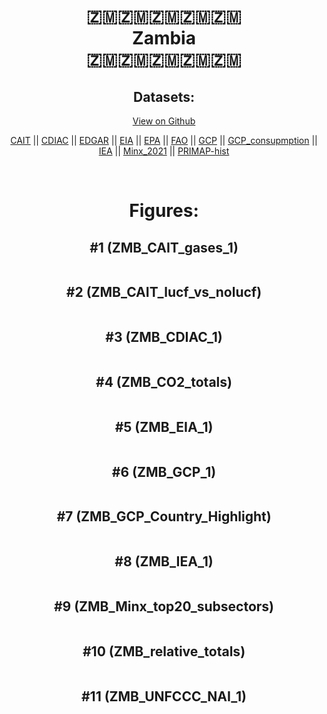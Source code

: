 
<center>
<h1 align="center">
🇿🇲🇿🇲🇿🇲🇿🇲🇿🇲
<br>
Zambia
<br>
🇿🇲🇿🇲🇿🇲🇿🇲🇿🇲
</h1>
<h2>Datasets:</h2>
<p><a href="https://github.com/dquintani/GreenhouseData/tree/master/country_data/ZMB_Zambia/data">View on Github</a>
<br></p><p><a href="data/ZMB_CAIT.csv">CAIT</a> || <a href="data/ZMB_CDIAC.csv">CDIAC</a> || <a href="data/ZMB_EDGAR.csv">EDGAR</a> || <a href="data/ZMB_EIA.csv">EIA</a> || <a href="data/ZMB_EPA.csv">EPA</a> || <a href="data/ZMB_FAO.csv">FAO</a> || <a href="data/ZMB_GCP.csv">GCP</a> || <a href="data/ZMB_GCP_consupmption.csv">GCP_consupmption</a> || <a href="data/ZMB_IEA.csv">IEA</a> || <a href="data/ZMB_Minx_2021.csv">Minx_2021</a> || <a href="data/ZMB_PRIMAP-hist.csv">PRIMAP-hist</a></p><p><br></p>
<h1>Figures:</h1><h2>#1 (ZMB_CAIT_gases_1)</h2>
<p><img alt="" src="figures/ZMB_CAIT_gases_1.png" /></p><h2>#2 (ZMB_CAIT_lucf_vs_nolucf)</h2>
<p><img alt="" src="figures/ZMB_CAIT_lucf_vs_nolucf.png" /></p><h2>#3 (ZMB_CDIAC_1)</h2>
<p><img alt="" src="figures/ZMB_CDIAC_1.png" /></p><h2>#4 (ZMB_CO2_totals)</h2>
<p><img alt="" src="figures/ZMB_CO2_totals.png" /></p><h2>#5 (ZMB_EIA_1)</h2>
<p><img alt="" src="figures/ZMB_EIA_1.png" /></p><h2>#6 (ZMB_GCP_1)</h2>
<p><img alt="" src="figures/ZMB_GCP_1.png" /></p><h2>#7 (ZMB_GCP_Country_Highlight)</h2>
<p><img alt="" src="figures/ZMB_GCP_Country_Highlight.png" /></p><h2>#8 (ZMB_IEA_1)</h2>
<p><img alt="" src="figures/ZMB_IEA_1.png" /></p><h2>#9 (ZMB_Minx_top20_subsectors)</h2>
<p><img alt="" src="figures/ZMB_Minx_top20_subsectors.png" /></p><h2>#10 (ZMB_relative_totals)</h2>
<p><img alt="" src="figures/ZMB_relative_totals.png" /></p><h2>#11 (ZMB_UNFCCC_NAI_1)</h2>
<p><img alt="" src="figures/ZMB_UNFCCC_NAI_1.png" /></p>